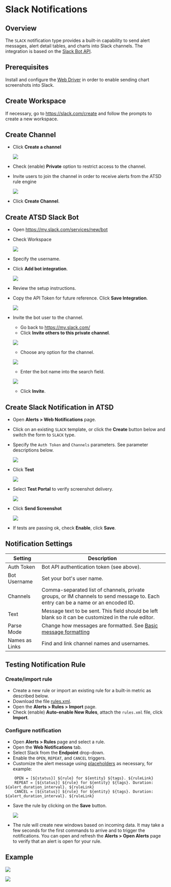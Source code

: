 # Slack Notifications

## Overview

The `SLACK` notification type provides a built-in capability to send alert messages, alert detail tables, and charts into Slack channels. The integration is based on the [Slack Bot API](https://api.slack.com/bot-users).

## Prerequisites

Install and configure the [Web Driver](README.md#install-web-driver) in order to enable sending chart screenshots into Slack.

## Create Workspace

If necessary, go to https://slack.com/create and follow the prompts to create a new workspace.

## Create Channel

* Click **Create a channel**

  ![](images/create_channel.png)

* Check (enable) **Private** option to restrict access to the channel.
* Invite users to join the channel in order to receive alerts from the ATSD rule engine

    ![](images/create_channel2.png)   

* Click **Create Channel**.

## Create ATSD Slack Bot

* Open https://my.slack.com/services/new/bot
* Check Workspace

    ![](images/check_workspace.png)  

* Specify the username.
* Click **Add bot integration**.

    ![](images/atsd_bot_slack.png)  

* Review the setup instructions.
* Copy the API Token for future reference. Click **Save Integration**.

    ![](images/api_token.png)

* Invite the bot user to the channel.

    * Go back to https://my.slack.com/
    * Click **Invite others to this private channel**.

    ![](images/add_atsd_bot.png)

    * Choose any option for the channel.

    ![](images/channel_option.png)

    * Enter the bot name into the search field.

    ![](images/add_atsd_bot_to_slack.png)

    * Click **Invite**.

## Create Slack Notification in ATSD

* Open **Alerts > Web Notifications** page.
* Click on an existing `SLACK` template, or click the **Create** button below and switch the form to `SLACK` type.
* Specify the `Auth Token` and `Channels` parameters. See parameter descriptions below.

    ![](images/slack-settings.png)   

* Click **Test**

   ![](images/slack_message_test.png)

* Select **Test Portal** to verify screenshot delivery.

   ![](images/new_test_portal.png)   

* Click **Send Screenshot**

   ![](images/slack_send_screen.png)

* If tests are passing ok, check **Enable**, click **Save**.

## Notification Settings

|**Setting**|**Description**|
|---|---|
|Auth Token|Bot API authentication token (see above).|
|Bot Username|Set your bot's user name.|
|Channels|Comma-separated list of channels, private groups, or IM channels to send message to. Each entry can be a name or an encoded ID.|
|Text|Message text to be sent. This field should be left blank so it can be customized in the rule editor.|
|Parse Mode|Change how messages are formatted. See [Basic message formatting](https://api.slack.com/docs/message-formatting)|
|Names as Links|Find and link channel names and usernames.|

## Testing Notification Rule

### Create/import rule

* Create a new rule or import an existing rule for a built-in metric as described below.
* Download the file [rules.xml](resources/rules.xml).
* Open the **Alerts > Rules > Import** page.
* Check (enable) **Auto-enable New Rules**, attach the `rules.xml` file, click **Import**.

### Configure notification

* Open **Alerts > Rules** page and select a rule.
* Open the **Web Notifications** tab.
* Select Slack from the **Endpoint** drop-down.
* Enable the `OPEN`, `REPEAT`, and `CANCEL` triggers.
* Customize the alert message using [placeholders](../placeholders.md) as necessary, for example:

```ls
    OPEN = [${status}] ${rule} for ${entity} ${tags}. ${ruleLink}
    REPEAT = [${status}] ${rule} for ${entity} ${tags}. Duration: ${alert_duration_interval}. ${ruleLink}
    CANCEL = [${status}] ${rule} for ${entity} ${tags}. Duration: ${alert_duration_interval}. ${ruleLink}
```

* Save the rule by clicking on the **Save** button.

  ![](images/slack_notification.png)

* The rule will create new windows based on incoming data.
It may take a few seconds for the first commands to arrive and to trigger the notifications. You can open and refresh the **Alerts > Open Alerts** page to verify that an alert is open for your rule.

## Example

![](images/slack_test_1.png)

![](images/slack_test_2.png)

